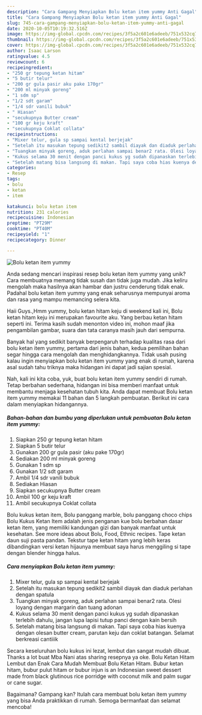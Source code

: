 ```yaml
---
description: "Cara Gampang Menyiapkan Bolu ketan item yummy Anti Gagal"
title: "Cara Gampang Menyiapkan Bolu ketan item yummy Anti Gagal"
slug: 745-cara-gampang-menyiapkan-bolu-ketan-item-yummy-anti-gagal
date: 2020-10-05T10:19:32.516Z
image: https://img-global.cpcdn.com/recipes/3f5a2c601e6adeeb/751x532cq70/bolu-ketan-item-yummy-foto-resep-utama.jpg
thumbnail: https://img-global.cpcdn.com/recipes/3f5a2c601e6adeeb/751x532cq70/bolu-ketan-item-yummy-foto-resep-utama.jpg
cover: https://img-global.cpcdn.com/recipes/3f5a2c601e6adeeb/751x532cq70/bolu-ketan-item-yummy-foto-resep-utama.jpg
author: Isaac Larson
ratingvalue: 4.5
reviewcount: 6
recipeingredient:
- "250 gr tepung ketan hitam"
- "5 butir telur"
- "200 gr gula pasir aku pake 170gr"
- "200 ml minyak goreng"
- "1 sdm sp"
- "1/2 sdt garam"
- "1/4 sdr vanili bubuk"
- " Hiasan"
- "secukupnya Butter cream"
- "100 gr keju kraft"
- "secukupnya Coklat collata"
recipeinstructions:
- "Mixer telur, gula sp sampai kental berjejak"
- "Setelah itu masukan tepung sedikit2 sambil diayak dan diaduk perlahan dengan spatula"
- "Tuangkan minyak goreng, aduk perlahan sampai benar2 rata. Olesi loyang dengan margarin dan tuang adonan"
- "Kukus selama 30 menit dengan panci kukus yg sudah dipanaskan terlebih dahulu, jangan lupa lapisi tutup panci dengan kain bersih"
- "Setelah matang bisa langsung di makan. Tapi saya coba hias kuenya dengan olesan butter cream, parutan keju dan coklat batangan. Selamat berkreasi cantiiik"
categories:
- Resep
tags:
- bolu
- ketan
- item

katakunci: bolu ketan item 
nutrition: 231 calories
recipecuisine: Indonesian
preptime: "PT29M"
cooktime: "PT40M"
recipeyield: "1"
recipecategory: Dinner

---
```



![Bolu ketan item yummy](https://img-global.cpcdn.com/recipes/3f5a2c601e6adeeb/751x532cq70/bolu-ketan-item-yummy-foto-resep-utama.jpg)

Anda sedang mencari inspirasi resep bolu ketan item yummy yang unik? Cara membuatnya memang tidak susah dan tidak juga mudah. Jika keliru mengolah maka hasilnya akan hambar dan justru cenderung tidak enak. Padahal bolu ketan item yummy yang enak seharusnya mempunyai aroma dan rasa yang mampu memancing selera kita.

Haii Guys.,Hmm yummy, bolu ketan hitam keju di weekend kali ini, Bolu ketan hitam keju ini merupakan favourite aku. Yang berbau ketan hitam seperti ini. Terima kasih sudah menonton video ini, mohon maaf jika pengambilan gambar, suara dan tata caranya masih jauh dari sempurna.

Banyak hal yang sedikit banyak berpengaruh terhadap kualitas rasa dari bolu ketan item yummy, pertama dari jenis bahan, kedua pemilihan bahan segar hingga cara mengolah dan menghidangkannya. Tidak usah pusing kalau ingin menyiapkan bolu ketan item yummy yang enak di rumah, karena asal sudah tahu triknya maka hidangan ini dapat jadi sajian spesial.


Nah, kali ini kita coba, yuk, buat bolu ketan item yummy sendiri di rumah. Tetap berbahan sederhana, hidangan ini bisa memberi manfaat untuk membantu menjaga kesehatan tubuh kita. Anda dapat membuat Bolu ketan item yummy memakai 11 bahan dan 5 langkah pembuatan. Berikut ini cara dalam menyiapkan hidangannya.

<!--inarticleads1-->

##### Bahan-bahan dan bumbu yang diperlukan untuk pembuatan Bolu ketan item yummy:

1. Siapkan 250 gr tepung ketan hitam
1. Siapkan 5 butir telur
1. Gunakan 200 gr gula pasir (aku pake 170gr)
1. Sediakan 200 ml minyak goreng
1. Gunakan 1 sdm sp
1. Gunakan 1/2 sdt garam
1. Ambil 1/4 sdr vanili bubuk
1. Sediakan  Hiasan
1. Siapkan secukupnya Butter cream
1. Ambil 100 gr keju kraft
1. Ambil secukupnya Coklat collata


Bolu kukus ketan item, Bolu panggang marble, bolu panggang choco chips Bolu Kukus Ketan Item adalah jenis penganan kue bolu berbahan dasar ketan item, yang memiliki kandungan gizi dan banyak manfaat untuk kesehatan. See more ideas about Bolu, Food, Ethnic recipes. Tape ketan daun suji pasta pandan. Tekstur tape ketan hitam yang lebih keras dibandingkan versi ketan hijaunya membuat saya harus menggiling si tape dengan blender hingga halus. 

<!--inarticleads2-->

##### Cara menyiapkan Bolu ketan item yummy:

1. Mixer telur, gula sp sampai kental berjejak
1. Setelah itu masukan tepung sedikit2 sambil diayak dan diaduk perlahan dengan spatula
1. Tuangkan minyak goreng, aduk perlahan sampai benar2 rata. Olesi loyang dengan margarin dan tuang adonan
1. Kukus selama 30 menit dengan panci kukus yg sudah dipanaskan terlebih dahulu, jangan lupa lapisi tutup panci dengan kain bersih
1. Setelah matang bisa langsung di makan. Tapi saya coba hias kuenya dengan olesan butter cream, parutan keju dan coklat batangan. Selamat berkreasi cantiiik


Secara keseluruhan bolu kukus ini lezat, lembut dan sangat mudah dibuat. Thanks a lot buat Mba Nani atas sharing resepnya ya oke. Bolu Ketan Hitam Lembut dan Enak Cara Mudah Membuat Bolu Ketan Hitam. Bubur ketan hitam, bubur pulut hitam or bubur injun is an Indonesian sweet dessert made from black glutinous rice porridge with coconut milk and palm sugar or cane sugar. 

Bagaimana? Gampang kan? Itulah cara membuat bolu ketan item yummy yang bisa Anda praktikkan di rumah. Semoga bermanfaat dan selamat mencoba!
